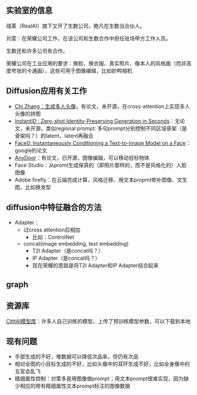 ## 实验室的信息

瑞莱（RealAI）旗下又开了生数公司，鲍凡在生数当合伙人。

刘雯：在荣耀公司工作，在该公司和生数合作中担任驻场甲方工作人员。

生数还和许多公司有合作。

荣耀公司在工业应用的要求：换脸、换衣服、真实照片、像本人的风格画（而非高度夸张的卡通画），这些可用于图像编辑，比如妙鸭相机

## Diffusion应用有关工作

* [Chi Zhang：生成多人头像](https://icoz69.github.io)，有论文，未开源，在cross-attention上实现多人头像的拼图
* [InstantID : Zero-shot Identity-Preserving Generation in Seconds](https://instantid.github.io)：无论文，未开源，类似regional prompt: 多句prompt分别控制不同区域骨架（是骨架吗？）的latent，latent再融合
* [Face0: Instantaneously Conditioning a Text-to-Image Model on a Face](https://arxiv.org/abs/2306.06638)：google的论文
* [AnyDoor](https://github.com/ali-vilab/AnyDoor)：有论文，已开源，图像编辑，可以移动目标物体
* Face Studio：从promt生成保真的（即照片那样的，而不是风格化的）人脸图像
* Adobe firefly：在云端完成计算，风格迁移、用文本propmt修补图像、文生图，比如换发型

## diffusion中特征融合的方法

* Adapter：
  * 过cross attention后相加
    * 比如：ControlNet
  * concat(image embedding, text embedding)
    * T2I Adapter（是concat吗？）
    * IP Adapter（是concat吗？）
    * 现在荣耀的思路是将T2I Adapter和IP Adapter结合起来

## graph


## 资源库

[CititAI模型库](https://civitai.com)：许多人自己训练的模型，上传了预训练模型参数，可以下载到本地

## 现有问题

* 手部生成的不好，堆数据可以降低次品率，但仍有次品
* 相对全图的小目标生成的不好，比如头像中的耳环生成不好，比如全身像中的五官会乱飞
* 精细属性控制：对策多是用图像做prompt；用文本prompt很难实现，因为缺少相应的带有精细属性文本prompt标注的图像数据
